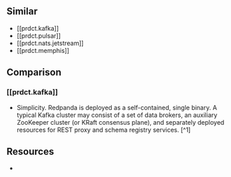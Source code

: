 
## Similar

- [[prdct.kafka]] 
- [[prdct.pulsar]]
- [[prdct.nats.jetstream]]
- [[prdct.memphis]]

## Comparison

### [[prdct.kafka]]

- Simplicity. Redpanda is deployed as a self-contained, single binary. A typical Kafka cluster may consist of a set of data brokers, an auxiliary ZooKeeper cluster (or KRaft consensus plane), and separately deployed resources for REST proxy and schema registry services. [^1]


## Resources

- [1^]: https://thenewstack.io/data-streaming-when-is-redpanda-better-than-apache-kafka/